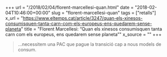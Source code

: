 +++
url = "/2018/02/04/florent-marcellesi-quan.html"
date = "2018-02-04T10:46:00+00:00"
slug = "florent-marcellesi-quan"
tags = ["retalls"]
x_url = "https://www.eltemps.cat/article/3247/quan-els-xinesos-consumisquen-tanta-carn-com-els-europeus-ens-quedarem-sense-planeta"
title = "Florent Marcellesi: “Quan els xinesos consumisquen tanta carn com els europeus, ens quedarem sense planeta”"
x_source = ""
+++


> …necessitem una PAC que pague la transició cap a nous models de consum.
